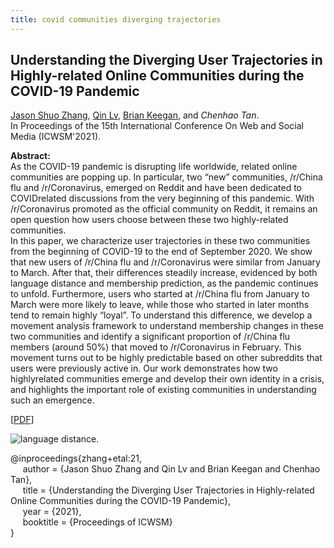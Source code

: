 ```yaml
---
title: covid communities diverging trajectories
---
```


## Understanding the Diverging User Trajectories in Highly-related Online Communities during the COVID-19 Pandemic

[Jason Shuo Zhang][shuo_zhang], [Qin Lv][qin_lv], [Brian Keegan][brian_keegan], and _Chenhao Tan_.         
In Proceedings of the 15th International Conference On Web and Social Media (ICWSM'2021).

**Abstract:**   
As the COVID-19 pandemic is disrupting life worldwide,
related online communities are popping up. In particular,
two “new” communities, /r/China flu and /r/Coronavirus,
emerged on Reddit and have been dedicated to COVIDrelated discussions from the very beginning of this pandemic.
With /r/Coronavirus promoted as the official community on
Reddit, it remains an open question how users choose between these two highly-related communities.   
In this paper, we characterize user trajectories in these two
communities from the beginning of COVID-19 to the end
of September 2020. We show that new users of /r/China flu
and /r/Coronavirus were similar from January to March. After that, their differences steadily increase, evidenced by both
language distance and membership prediction, as the pandemic continues to unfold. Furthermore, users who started at
/r/China flu from January to March were more likely to leave,
while those who started in later months tend to remain highly
“loyal”. To understand this difference, we develop a movement analysis framework to understand membership changes
in these two communities and identify a significant proportion of /r/China flu members (around 50%) that moved to
/r/Coronavirus in February. This movement turns out to be
highly predictable based on other subreddits that users were
previously active in. Our work demonstrates how two highlyrelated communities emerge and develop their own identity
in a crisis, and highlights the important role of existing communities in understanding such an emergence.

[[PDF](https://arxiv.org/pdf/2006.04816.pdf)]

![language distance.](https://chenhaot.com/pubs/covid-communities/language_distance.png)

@inproceedings{zhang+etal:21,   
&nbsp;&nbsp;&nbsp;&nbsp;
author = {Jason Shuo Zhang and Qin Lv and Brian Keegan and Chenhao Tan},   
&nbsp;&nbsp;&nbsp;&nbsp;
title = {Understanding the Diverging User Trajectories in Highly-related Online Communities during the COVID-19 Pandemic},   
&nbsp;&nbsp;&nbsp;&nbsp;
year = {2021},   
&nbsp;&nbsp;&nbsp;&nbsp;
booktitle = {Proceedings of ICWSM}   
}




[slides_link]: /pubs/debate_quotes/www_slides.pdf
[//]: <> (links for collaborators)
[shuo_zhang]: http://www.jasondarkblue.com/
[brian_keegan]: https://www.brianckeegan.com/
[qin_lv]: https://www.cs.colorado.edu/~lv/